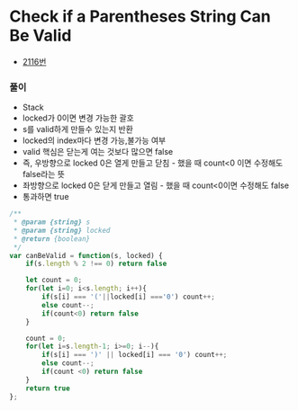 # Check if a Parentheses String Can Be Valid
 - [2116번](https://leetcode.com/problems/check-if-a-parentheses-string-can-be-valid/)


### 풀이
  - Stack
  - locked가 0이면 변경 가능한 괄호
  - s를 valid하게 만들수 있는지 반환
  - locked의 index마다 변경 가능,불가능 여부
  - valid 핵심은 닫는게 여는 것보다 많으면 false
  - 즉, 우방향으로 locked 0은 열게 만들고 닫침 - 했을 때 count<0 이면 수정해도 false라는 뜻
  - 좌방향으로 locked 0은 닫게 만들고 열림 - 했을 때 count<0이면 수정해도 false
  - 통과하면 true


  ```javascript
  /**
   * @param {string} s
   * @param {string} locked
   * @return {boolean}
   */
  var canBeValid = function(s, locked) {
      if(s.length % 2 !== 0) return false

      let count = 0;
      for(let i=0; i<s.length; i++){
          if(s[i] === '('||locked[i] ==='0') count++;
          else count--;
          if(count<0) return false
      }

      count = 0;
      for(let i=s.length-1; i>=0; i--){
          if(s[i] === ')' || locked[i] === '0') count++;
          else count--;
          if(count <0) return false
      }
      return true
  };
  ```